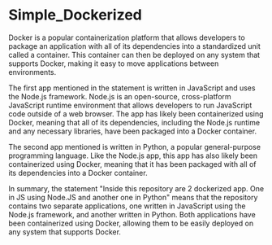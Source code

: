 # Simple_Dockerized

Docker is a popular containerization platform that allows developers to package an application with all of its dependencies into a standardized unit called a container. This container can then be deployed on any system that supports Docker, making it easy to move applications between environments.

The first app mentioned in the statement is written in JavaScript and uses the Node.js framework. Node.js is an open-source, cross-platform JavaScript runtime environment that allows developers to run JavaScript code outside of a web browser. The app has likely been containerized using Docker, meaning that all of its dependencies, including the Node.js runtime and any necessary libraries, have been packaged into a Docker container.

The second app mentioned is written in Python, a popular general-purpose programming language. Like the Node.js app, this app has also likely been containerized using Docker, meaning that it has been packaged with all of its dependencies into a Docker container.

In summary, the statement "Inside this repository are 2 dockerized app. One in JS using Node.JS and another one in Python" means that the repository contains two separate applications, one written in JavaScript using the Node.js framework, and another written in Python. Both applications have been containerized using Docker, allowing them to be easily deployed on any system that supports Docker.
